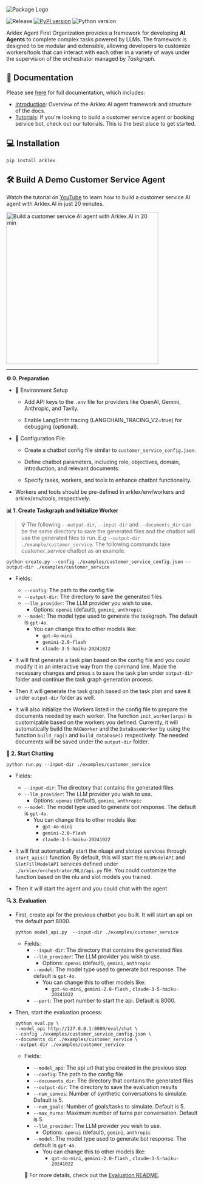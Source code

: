 <p align="left">
  <img src="https://raw.githubusercontent.com/arklexai/Agent-First-Organization/main/assets/static/img/arklexai.png" alt="Package Logo" style="vertical-align: middle; margin-right: 10px;">
</p>

![Release](https://img.shields.io/github/release/arklexai/Agent-First-Organization?logo=github)
[![PyPI version](https://img.shields.io/pypi/v/arklex.svg)](https://pypi.org/project/arklex)
![Python version](https://img.shields.io/pypi/pyversions/arklex)

Arklex Agent First Organization provides a framework for developing **AI Agents** to complete complex tasks powered by LLMs. The framework is designed to be modular and extensible, allowing developers to customize workers/tools that can interact with each other in a variety of ways under the supervision of the orchestrator managed by *Taskgraph*.

## 📖 Documentation

Please see [here](https://www.arklex.ai/qa/open-source) for full documentation, which includes:

* [Introduction](https://arklexai.github.io/Agent-First-Organization/docs/intro): Overview of the Arklex AI agent framework and structure of the docs.
* [Tutorials](https://arklexai.github.io/Agent-First-Organization/docs/tutorials/intro): If you're looking to build a customer service agent or booking service bot, check out our tutorials. This is the best place to get started.

## 💻 Installation

```
pip install arklex
```

## 🛠️ Build A Demo Customer Service Agent

Watch the tutorial on [YouTube](https://youtu.be/y1P2Ethvy0I) to learn how to build a customer service AI agent with Arklex.AI in just 20 minutes.

<a href="https://youtu.be/y1P2Ethvy0I" target="_blank">
  <img src="https://raw.githubusercontent.com/arklexai/Agent-First-Organization/main/assets/static/img/youtube_screenshot.png" alt="Build a customer service AI agent with Arklex.AI in 20 min" width="400">
</a>

***

**⚙️ 0. Preparation**

* 📂 Environment Setup

  * Add API keys to the `.env` file for providers like OpenAI, Gemini, Anthropic, and Tavily.

  * Enable LangSmith tracing (LANGCHAIN_TRACING_V2=true) for debugging (optional).

* 📄 Configuration File

  * Create a chatbot config file similar to `customer_service_config.json`.

  * Define chatbot parameters, including role, objectives, domain, introduction, and relevant documents.

  * Specify tasks, workers, and tools to enhance chatbot functionality.

* Workers and tools should be pre-defined in arklex/env/workers and arklex/env/tools, respectively.

**📊 1. Create Taskgraph and Initialize Worker**

> **:bulb:** The following `--output-dir`, `--input-dir` and `--documents_dir` can be the same directory to save the generated files and the chatbot will use the generated files to run. E.g `--output-dir ./example/customer_service`. The following commands take *customer_service* chatbot as an example.

```
python create.py --config ./examples/customer_service_config.json --output-dir ./examples/customer_service
```

* Fields:
  * `--config`: The path to the config file
  * `--output-dir`: The directory to save the generated files
  * `--llm_provider`: The LLM provider you wish to use.
    * Options: `openai` (default), `gemini`, `anthropic`
  * `--model`: The model type used to generate the taskgraph. The default is `gpt-4o`.
    * You can change this to other models like:
      * `gpt-4o-mini`
      * `gemini-2.0-flash`
      * `claude-3-5-haiku-20241022`

* It will first generate a task plan based on the config file and you could modify it in an interactive way from the command line. Made the necessary changes and press `s` to save the task plan under `output-dir` folder and continue the task graph generation process.
* Then it will generate the task graph based on the task plan and save it under `output-dir` folder as well.
* It will also initialize the Workers listed in the config file to prepare the documents needed by each worker. The function `init_worker(args)` is customizable based on the workers you defined. Currently, it will automatically build the `RAGWorker` and the `DataBaseWorker` by using the function `build_rag()` and `build_database()` respectively. The needed documents will be saved under the `output-dir` folder.

**💬 2. Start Chatting**

```
python run.py --input-dir ./examples/customer_service
```

* Fields:
  * `--input-dir`: The directory that contains the generated files
  * `--llm_provider`: The LLM provider you wish to use.
    * Options: `openai` (default), `gemini`, `anthropic`
  * `--model`: The model type used to generate bot response. The default is `gpt-4o`.
    * You can change this to other models like:
      * `gpt-4o-mini`
      * `gemini-2.0-flash`
      * `claude-3-5-haiku-20241022`
  
* It will first automatically start the nluapi and slotapi services through `start_apis()` function. By default, this will start the `NLUModelAPI` and `SlotFillModelAPI` services defined under `./arklex/orchestrator/NLU/api.py` file. You could customize the function based on the nlu and slot models you trained.
* Then it will start the agent and you could chat with the agent

**🔍 3. Evaluation**

* First, create api for the previous chatbot you built. It will start an api on the default port 8000.

    ```
    python model_api.py  --input-dir ./examples/customer_service
    ```

  * Fields:
    * `--input-dir`: The directory that contains the generated files
    * `--llm_provider`: The LLM provider you wish to use.
      * Options: `openai` (default), `gemini`, `anthropic`
    * `--model`: The model type used to generate bot response. The default is `gpt-4o`.
      * You can change this to other models like:
        * `gpt-4o-mini`,  `gemini-2.0-flash` , `claude-3-5-haiku-20241022`
    * `--port`: The port number to start the api. Default is 8000.

* Then, start the evaluation process:

    ```
    python eval.py \
    --model_api http://127.0.0.1:8000/eval/chat \
    --config ./examples/customer_service_config.json \
    --documents_dir ./examples/customer_service \
    --output-dir ./examples/customer_service
    ```

  * Fields:
    * `--model_api`: The api url that you created in the previous step
    * `--config`: The path to the config file
    * `--documents_dir`: The directory that contains the generated files
    * `--output-dir`: The directory to save the evaluation results
    * `--num_convos`: Number of synthetic conversations to simulate. Default is 5.
    * `--num_goals`: Number of goals/tasks to simulate. Default is 5.
    * `--max_turns`: Maximum number of turns per conversation. Default is 5.
    * `--llm_provider`: The LLM provider you wish to use.
      * Options: `openai` (default), `gemini`, `anthropic`
    * `--model`: The model type used to generate bot response. The default is `gpt-4o`.
      * You can change this to other models like:
        * `gpt-4o-mini`,  `gemini-2.0-flash` , `claude-3-5-haiku-20241022`
  
    📄 For more details, check out the [Evaluation README](https://github.com/arklexai/Agent-First-Organization/blob/main/arklex/evaluation/README.md).
